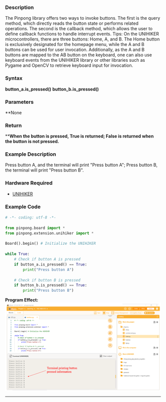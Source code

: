 ### **Description**
The Pinpong library offers two ways to invoke buttons. The first is the query method, which directly reads the button state or performs related operations. The second is the callback method, which allows the user to define callback functions to handle interrupt events.
Tips: On the UNIHIKER microcontrollers, there are three buttons: Home, A, and B. The Home button is exclusively designated for the homepage menu, while the A and B buttons can be used for user invocation. Additionally, as the A and B buttons are mapped to the AB button on the keyboard, one can also use keyboard events from the UNIHIKER library or other libraries such as Pygame and OpenCV to retrieve keyboard input for invocation.
### **Syntax**
**button_a.is_pressed()**
**button_b.is_pressed()**
### **Parameters**
**None
### **Return**
****When the button is pressed, True is returned; False is returned when the button is not pressed.**
### **Example Description**
Press button A, and the terminal will print "Press button A"; Press button B, the terminal will print "Press button B".
### **Hardware Required**

- [UNIHIKER](https://www.dfrobot.com/product-2691.html)
### **Example Code**
```python
# -*- coding: utf-8 -*-

from pinpong.board import *
from pinpong.extension.unihiker import *

Board().begin() # Initialize the UNIHIKER

while True:
    # Check if button A is pressed
    if button_a.is_pressed() == True: 
        print("Press button A")

    # Check if button B is pressed
    if button_b.is_pressed() == True: 
        print("Press button B")
```
**Program Effect:**
![image.png](img/2_Button_A_and_Button_B/1722825556844-9bed9afb-91ec-4882-81c4-dd9f44852617.png)


---
